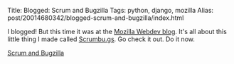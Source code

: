 Title: Blogged: Scrum and Bugzilla
Tags: python, django, mozilla
Alias: post/20014680342/blogged-scrum-and-bugzilla/index.html

I blogged! But this time it was at the [Mozilla Webdev blog](http://blog.mozilla.com/webdev/). It's all about this little thing I made called [Scrumbu.gs](http://scrumbu.gs/). Go check it out. Do it now.

[Scrum and Bugzilla](http://blog.mozilla.com/webdev/2012/03/27/scrum-and-bugzilla/)

